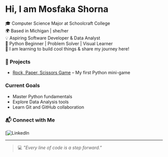 # Hi, I am Mosfaka Shorna

🎓 Computer Science Major at Schoolcraft College  
🌍 Based in Michigan | she/her  
💡 Aspiring Software Developer & Data Analyst  
🔰 Python Beginner | Problem Solver | Visual Learner  
📂 I am learning to build cool things & share my journey here!

### 🧰 Projects
- [Rock, Paper, Scissors Game](https://github.com/mosfaka/mosfaka-rock-paper-scissors-python) – My first Python mini-game

### Current Goals
- Master Python fundamentals  
- Explore Data Analysis tools  
- Learn Git and GitHub collaboration  

### 📬 Connect with Me
[![LinkedIn]([https://www.linkedin.com/in/mosfaka-shorna-830b89369](https://www.linkedin.com/in/mosfaka-shorna-015338370/))

---

> 💻 *"Every line of code is a step forward."*
